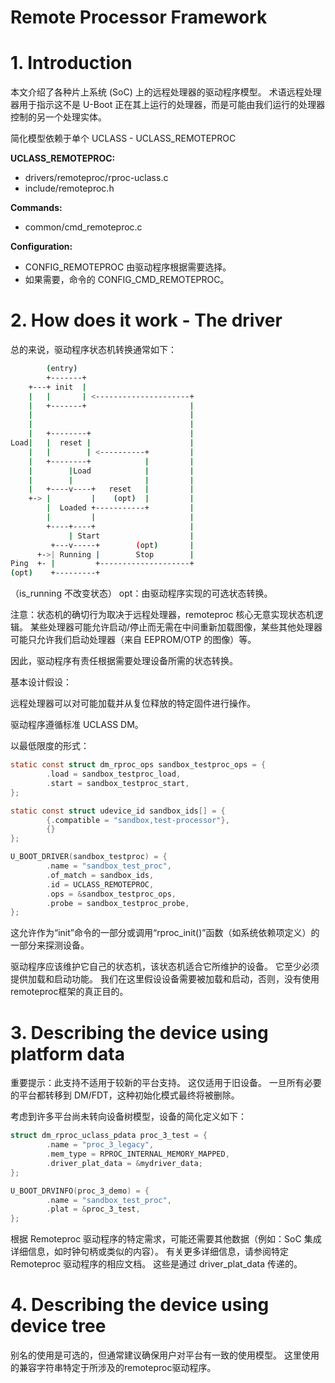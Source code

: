 
# Remote Processor Framework

# 1. Introduction

本文介绍了各种片上系统 (SoC) 上的远程处理器的驱动程序模型。 术语远程处理器用于指示这不是 U-Boot 正在其上运行的处理器，而是可能由我们运行的处理器控制的另一个处理实体。

简化模型依赖于单个 UCLASS - UCLASS_REMOTEPROC

**UCLASS_REMOTEPROC:**

- drivers/remoteproc/rproc-uclass.c
- include/remoteproc.h

**Commands:**

- common/cmd_remoteproc.c

**Configuration:**

- CONFIG_REMOTEPROC 由驱动程序根据需要选择。
- 如果需要，命令的 CONFIG_CMD_REMOTEPROC。


# 2. How does it work - The driver

总的来说，驱动程序状态机转换通常如下：

```bash
        (entry)
        +-------+
    +---+ init  |
    |   |       | <---------------------+
    |   +-------+                       |
    |                                   |
    |                                   |
    |   +--------+                      |
Load|   |  reset |                      |
    |   |        | <----------+         |
    |   +--------+            |         |
    |        |Load            |         |
    |        |                |         |
    |   +----v----+   reset   |         |
    +-> |         |    (opt)  |         |
        |  Loaded +-----------+         |
        |         |                     |
        +----+----+                     |
             | Start                    |
         +---v-----+        (opt)       |
      +->| Running |        Stop        |
Ping  +- |         +--------------------+
(opt)    +---------+
```

（is_running 不改变状态） opt：由驱动程序实现的可选状态转换。

注意：状态机的确切行为取决于远程处理器，remoteproc 核心无意实现状态机逻辑。 某些处理器可能允许启动/停止而无需在中间重新加载图像，某些其他处理器可能只允许我们启动处理器（来自 EEPROM/OTP 的图像）等。

因此，驱动程序有责任根据需要处理设备所需的状态转换。

基本设计假设：

远程处理器可以对可能加载并从复位释放的特定固件进行操作。

驱动程序遵循标准 UCLASS DM。

以最低限度的形式：

```c
static const struct dm_rproc_ops sandbox_testproc_ops = {
        .load = sandbox_testproc_load,
        .start = sandbox_testproc_start,
};

static const struct udevice_id sandbox_ids[] = {
        {.compatible = "sandbox,test-processor"},
        {}
};

U_BOOT_DRIVER(sandbox_testproc) = {
        .name = "sandbox_test_proc",
        .of_match = sandbox_ids,
        .id = UCLASS_REMOTEPROC,
        .ops = &sandbox_testproc_ops,
        .probe = sandbox_testproc_probe,
};
```

这允许作为“init”命令的一部分或调用“rproc_init()”函数（如系统依赖项定义）的一部分来探测设备。

驱动程序应该维护它自己的状态机，该状态机适合它所维护的设备。 它至少必须提供加载和启动功能。 我们在这里假设设备需要被加载和启动，否则，没有使用remoteproc框架的真正目的。


# 3. Describing the device using platform data

重要提示：此支持不适用于较新的平台支持。 这仅适用于旧设备。 一旦所有必要的平台都转移到 DM/FDT，这种初始化模式最终将被删除。

考虑到许多平台尚未转向设备树模型，设备的简化定义如下：

```c
struct dm_rproc_uclass_pdata proc_3_test = {
        .name = "proc_3_legacy",
        .mem_type = RPROC_INTERNAL_MEMORY_MAPPED,
        .driver_plat_data = &mydriver_data;
};

U_BOOT_DRVINFO(proc_3_demo) = {
        .name = "sandbox_test_proc",
        .plat = &proc_3_test,
};
```

根据 Remoteproc 驱动程序的特定需求，可能还需要其他数据（例如：SoC 集成详细信息，如时钟句柄或类似的内容）。 有关更多详细信息，请参阅特定 Remoteproc 驱动程序的相应文档。 这些是通过 driver_plat_data 传递的。


# 4. Describing the device using device tree

别名的使用是可选的，但通常建议确保用户对平台有一致的使用模型。 这里使用的兼容字符串特定于所涉及的remoteproc驱动程序。
